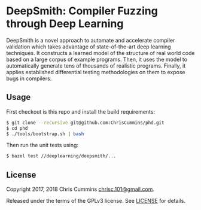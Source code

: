 # DeepSmith: Compiler Fuzzing through Deep Learning

DeepSmith is a novel approach to automate and accelerate compiler validation which takes advantage of state-of-the-art deep learning techniques. It constructs a learned model of the structure of real world code based on a large corpus of example programs. Then, it uses the model to automatically generate tens of thousands of realistic programs. Finally, it applies established differential testing methodologies on them to expose bugs in compilers.

## Usage

First checkout is this repo and install the build requirements:

```sh
$ git clone --recursive git@github.com:ChrisCummins/phd.git
$ cd phd
$ ./tools/bootstrap.sh | bash
```

Then run the unit tests using:

```sh
$ bazel test //deeplearning/deepsmith/...
```

## License

Copyright 2017, 2018 Chris Cummins <chrisc.101@gmail.com>.

Released under the terms of the GPLv3 license. See [LICENSE](/LICENSE) for
details.
